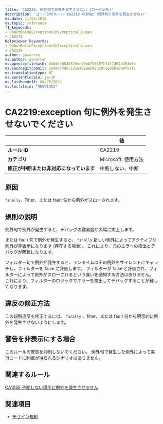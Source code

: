 ```yaml
---
title: 'CA2219: 例外句で例外を発生させない (コード分析)'
description: 'コード分析ルール CA2219 の詳細: 例外句で例外を発生させない'
ms.date: 11/04/2016
ms.topic: reference
f1_keywords:
- DoNotRaiseExceptionsInExceptionClauses
- CA2219
helpviewer_keywords:
- DoNotRaiseExceptionsInExceptionClauses
- CA2219
author: gewarren
ms.author: gewarren
ms.openlocfilehash: 4d4dd66548826ea96ab755687b14f7d04d383e4e
ms.sourcegitcommit: 2e4adc490c1d2a705a0592b295d606b10b9f51f1
ms.translationtype: MT
ms.contentlocale: ja-JP
ms.lasthandoff: 09/25/2020
ms.locfileid: "96591452"
---
```

# <a name="ca2219-do-not-raise-exceptions-in-exception-clauses"></a>CA2219:exception 句に例外を発生させないでください

| | 値 |
|-|-|
| **ルール ID** |CA2219|
| **カテゴリ** |Microsoft. 使用方法|
| **修正が中断または非対応になっています** |中断しない、中断|

## <a name="cause"></a>原因

`finally`、Filter、または fault 句から例外がスローされます。

## <a name="rule-description"></a>規則の説明

例外句で例外が発生すると、デバッグの難易度が大幅に向上します。

または fault 句で例外が発生すると、 `finally` 新しい例外によってアクティブな例外が非表示になります (存在する場合)。 これにより、元のエラーの検出とデバッグが困難になります。

フィルター句で例外が発生すると、ランタイムはその例外をサイレントにキャッチし、フィルターを false に評価します。 フィルターが false と評価され、フィルターによって例外がスローされるという違いを通知する方法はありません。 これにより、フィルターのロジックでエラーを検出してデバッグすることが難しくなります。

## <a name="how-to-fix-violations"></a>違反の修正方法

この規則違反を修正するには、 `finally` 、filter、または fault 句から明示的に例外を発生させないようにします。

## <a name="when-to-suppress-warnings"></a>警告を非表示にする場合

このルールの警告を抑制しないでください。 例外句で発生した例外によって実行コードに利点が得られるシナリオはありません。

## <a name="related-rules"></a>関連するルール

[CA1065:予期しない場所に例外を発生させません](ca1065.md)

## <a name="see-also"></a>関連項目

- [デザイン規則](design-warnings.md)

